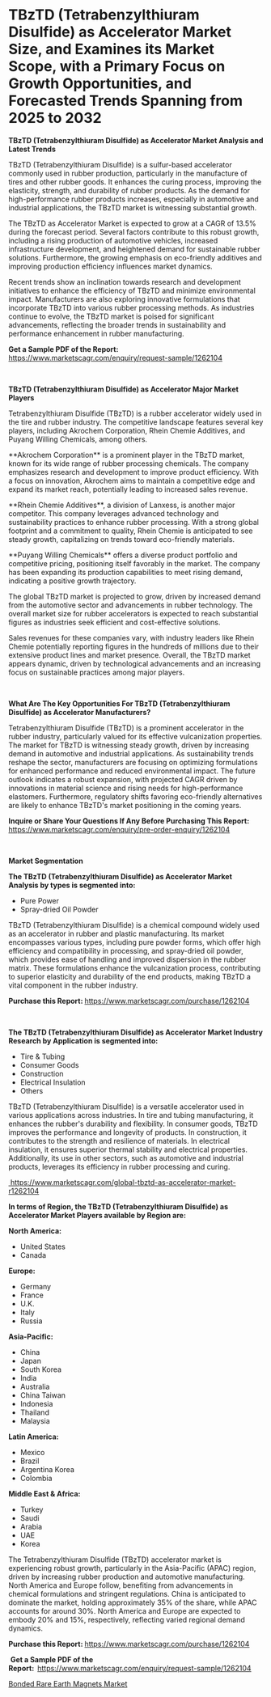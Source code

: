<p><h1>TBzTD (Tetrabenzylthiuram Disulfide) as Accelerator Market Size, and Examines its Market Scope, with a Primary Focus on Growth Opportunities, and Forecasted Trends Spanning from 2025 to 2032</h1></p><p><strong>TBzTD (Tetrabenzylthiuram Disulfide) as Accelerator Market Analysis and Latest Trends</strong></p>
<p><p>TBzTD (Tetrabenzylthiuram Disulfide) is a sulfur-based accelerator commonly used in rubber production, particularly in the manufacture of tires and other rubber goods. It enhances the curing process, improving the elasticity, strength, and durability of rubber products. As the demand for high-performance rubber products increases, especially in automotive and industrial applications, the TBzTD market is witnessing substantial growth.</p><p>The TBzTD as Accelerator Market is expected to grow at a CAGR of 13.5% during the forecast period. Several factors contribute to this robust growth, including a rising production of automotive vehicles, increased infrastructure development, and heightened demand for sustainable rubber solutions. Furthermore, the growing emphasis on eco-friendly additives and improving production efficiency influences market dynamics.</p><p>Recent trends show an inclination towards research and development initiatives to enhance the efficiency of TBzTD and minimize environmental impact. Manufacturers are also exploring innovative formulations that incorporate TBzTD into various rubber processing methods. As industries continue to evolve, the TBzTD market is poised for significant advancements, reflecting the broader trends in sustainability and performance enhancement in rubber manufacturing.</p></p>
<p><strong>Get a Sample PDF of the Report:&nbsp;</strong> <a href="https://www.marketscagr.com/enquiry/request-sample/1262104?utm_campaign=1848&utm_medium=2&utm_source=Github&utm_content=ia&utm_term=02022025&utm_id=tbztd-tetrabenzylthiuram-disulfide-as-accelerator">https://www.marketscagr.com/enquiry/request-sample/1262104</a></p>
<p>&nbsp;</p>
<p><strong>TBzTD (Tetrabenzylthiuram Disulfide) as Accelerator Major Market Players</strong></p>
<p><p>Tetrabenzylthiuram Disulfide (TBzTD) is a rubber accelerator widely used in the tire and rubber industry. The competitive landscape features several key players, including Akrochem Corporation, Rhein Chemie Additives, and Puyang Willing Chemicals, among others.</p><p>**Akrochem Corporation** is a prominent player in the TBzTD market, known for its wide range of rubber processing chemicals. The company emphasizes research and development to improve product efficiency. With a focus on innovation, Akrochem aims to maintain a competitive edge and expand its market reach, potentially leading to increased sales revenue.</p><p>**Rhein Chemie Additives**, a division of Lanxess, is another major competitor. This company leverages advanced technology and sustainability practices to enhance rubber processing. With a strong global footprint and a commitment to quality, Rhein Chemie is anticipated to see steady growth, capitalizing on trends toward eco-friendly materials.</p><p>**Puyang Willing Chemicals** offers a diverse product portfolio and competitive pricing, positioning itself favorably in the market. The company has been expanding its production capabilities to meet rising demand, indicating a positive growth trajectory.</p><p>The global TBzTD market is projected to grow, driven by increased demand from the automotive sector and advancements in rubber technology. The overall market size for rubber accelerators is expected to reach substantial figures as industries seek efficient and cost-effective solutions.</p><p>Sales revenues for these companies vary, with industry leaders like Rhein Chemie potentially reporting figures in the hundreds of millions due to their extensive product lines and market presence. Overall, the TBzTD market appears dynamic, driven by technological advancements and an increasing focus on sustainable practices among major players.</p></p>
<p>&nbsp;</p>
<p><strong>What Are The Key Opportunities For TBzTD (Tetrabenzylthiuram Disulfide) as Accelerator Manufacturers?</strong></p>
<p><p>Tetrabenzylthiuram Disulfide (TBzTD) is a prominent accelerator in the rubber industry, particularly valued for its effective vulcanization properties. The market for TBzTD is witnessing steady growth, driven by increasing demand in automotive and industrial applications. As sustainability trends reshape the sector, manufacturers are focusing on optimizing formulations for enhanced performance and reduced environmental impact. The future outlook indicates a robust expansion, with projected CAGR driven by innovations in material science and rising needs for high-performance elastomers. Furthermore, regulatory shifts favoring eco-friendly alternatives are likely to enhance TBzTD's market positioning in the coming years.</p></p>
<p><strong>Inquire or Share Your Questions If Any Before Purchasing This Report:</strong> <a href="https://www.marketscagr.com/enquiry/pre-order-enquiry/1262104?utm_campaign=1848&utm_medium=2&utm_source=Github&utm_content=ia&utm_term=02022025&utm_id=tbztd-tetrabenzylthiuram-disulfide-as-accelerator">https://www.marketscagr.com/enquiry/pre-order-enquiry/1262104</a></p>
<p>&nbsp;</p>
<p><strong>Market Segmentation</strong></p>
<p><strong>The TBzTD (Tetrabenzylthiuram Disulfide) as Accelerator Market Analysis by types is segmented into:</strong></p>
<p><ul><li>Pure Power</li><li>Spray-dried Oil Powder</li></ul></p>
<p><p>TBzTD (Tetrabenzylthiuram Disulfide) is a chemical compound widely used as an accelerator in rubber and plastic manufacturing. Its market encompasses various types, including pure powder forms, which offer high efficiency and compatibility in processing, and spray-dried oil powder, which provides ease of handling and improved dispersion in the rubber matrix. These formulations enhance the vulcanization process, contributing to superior elasticity and durability of the end products, making TBzTD a vital component in the rubber industry.</p></p>
<p><strong>Purchase this Report:&nbsp;</strong><a href="https://www.marketscagr.com/purchase/1262104?utm_campaign=1848&utm_medium=2&utm_source=Github&utm_content=ia&utm_term=02022025&utm_id=tbztd-tetrabenzylthiuram-disulfide-as-accelerator">https://www.marketscagr.com/purchase/1262104</a></p>
<p>&nbsp;</p>
<p><strong>The TBzTD (Tetrabenzylthiuram Disulfide) as Accelerator Market Industry Research by Application is segmented into:</strong></p>
<p><ul><li>Tire & Tubing</li><li>Consumer Goods</li><li>Construction</li><li>Electrical Insulation</li><li>Others</li></ul></p>
<p><p>TBzTD (Tetrabenzylthiuram Disulfide) is a versatile accelerator used in various applications across industries. In tire and tubing manufacturing, it enhances the rubber's durability and flexibility. In consumer goods, TBzTD improves the performance and longevity of products. In construction, it contributes to the strength and resilience of materials. In electrical insulation, it ensures superior thermal stability and electrical properties. Additionally, its use in other sectors, such as automotive and industrial products, leverages its efficiency in rubber processing and curing.</p></p>
<p><a href="https://www.marketscagr.com/global-tbztd-as-accelerator-market-r1262104?utm_campaign=1848&utm_medium=2&utm_source=Github&utm_content=ia&utm_term=02022025&utm_id=tbztd-tetrabenzylthiuram-disulfide-as-accelerator">&nbsp;https://www.marketscagr.com/global-tbztd-as-accelerator-market-r1262104</a></p>
<p><strong>In terms of Region, the TBzTD (Tetrabenzylthiuram Disulfide) as Accelerator Market Players available by Region are:</strong></p>
<p>
    <p> <strong> North America: </strong>
        <ul>
            <li>United States</li>
            <li>Canada</li>
        </ul>
        </p> 
    <p> <strong> Europe: </strong>
        <ul>
            <li>Germany</li>
            <li>France</li>
            <li>U.K.</li>
            <li>Italy</li>
            <li>Russia</li>
        </ul>
        </p> 
    <p> <strong> Asia-Pacific: </strong>
        <ul>
            <li>China</li>
            <li>Japan</li>
            <li>South Korea</li>
            <li>India</li>
            <li>Australia</li>
            <li>China Taiwan</li>
            <li>Indonesia</li>
            <li>Thailand</li>
            <li>Malaysia</li>
        </ul>
        </p> 
    <p> <strong> Latin America: </strong>
        <ul>
            <li>Mexico</li>
            <li>Brazil</li>
            <li>Argentina Korea</li>
            <li>Colombia</li>
        </ul>
        </p> 
    <p> <strong> Middle East & Africa: </strong>
        <ul>
            <li>Turkey</li>
            <li>Saudi</li>
            <li>Arabia</li>
            <li>UAE</li>
            <li>Korea</li>
        </ul>
    </p>
    </p>
<p><p>The Tetrabenzylthiuram Disulfide (TBzTD) accelerator market is experiencing robust growth, particularly in the Asia-Pacific (APAC) region, driven by increasing rubber production and automotive manufacturing. North America and Europe follow, benefiting from advancements in chemical formulations and stringent regulations. China is anticipated to dominate the market, holding approximately 35% of the share, while APAC accounts for around 30%. North America and Europe are expected to embody 20% and 15%, respectively, reflecting varied regional demand dynamics.</p></p>
<p><strong>Purchase this Report: </strong><a href="https://www.marketscagr.com/purchase/1262104?utm_campaign=1848&utm_medium=2&utm_source=Github&utm_content=ia&utm_term=02022025&utm_id=tbztd-tetrabenzylthiuram-disulfide-as-accelerator">https://www.marketscagr.com/purchase/1262104</a></p>
<p>&nbsp;<strong>Get a Sample PDF of the Report:&nbsp;&nbsp;</strong><a href="https://www.marketscagr.com/enquiry/request-sample/1262104?utm_campaign=1848&utm_medium=2&utm_source=Github&utm_content=ia&utm_term=02022025&utm_id=tbztd-tetrabenzylthiuram-disulfide-as-accelerator">https://www.marketscagr.com/enquiry/request-sample/1262104</a></p>
<p><strong></strong></p>
<p><p><a href="https://github.com/marloy8/Market-Research-Report-List-7/blob/main/bonded-rare-earth-magnets-market.md?utm_campaign=1848&utm_medium=2&utm_source=Github&utm_content=ia&utm_term=02022025&utm_id=tbztd-tetrabenzylthiuram-disulfide-as-accelerator">Bonded Rare Earth Magnets Market</a></p></p>